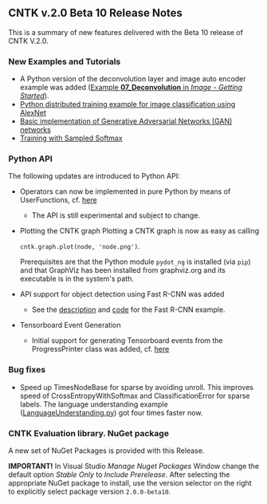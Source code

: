 ## CNTK v.2.0 Beta 10 Release Notes

This is a summary of new features delivered with the Beta 10 release of CNTK V.2.0.

### New Examples and Tutorials

* A Python version of the deconvolution layer and image auto encoder example was added ([Example **07_Deconvolution** in *Image - Getting Started*](https://github.com/Microsoft/CNTK/tree/v2.0.beta10.0/Examples/Image/GettingStarted)).
* [Python distributed training example for image classification using AlexNet](https://github.com/Microsoft/CNTK/tree/v2.0.beta10.0/Examples/Image/Classification/AlexNet/Python)
* [Basic implementation of Generative Adversarial Networks (GAN) networks](https://github.com/Microsoft/CNTK/blob/v2.0.beta10.0/Tutorials/CNTK_206_Basic_GAN.ipynb)
* [Training with Sampled Softmax](https://github.com/Microsoft/CNTK/blob/v2.0.beta10.0/Tutorials/CNTK_207_Training_with_Sampled_Softmax.ipynb)

### Python API

The following updates are introduced to Python API:

* Operators can now be implemented in pure Python by means of UserFunctions,
  cf. [here](https://www.cntk.ai/pythondocs/extend.html)
  * The API is still experimental and subject to change.

* Plotting the CNTK graph
  Plotting a CNTK graph is now as easy as calling

  `cntk.graph.plot(node, 'node.png')`.

  Prerequisites are that the Python module `pydot_ng` is installed (via `pip`)
  and that GraphViz has been installed from graphviz.org and its executable is
  in the system's path.

* API support for object detection using Fast R-CNN was added
  * See the
    [description](./Object-Detection-using-Fast-R-CNN)
    and
    [code](https://github.com/Microsoft/CNTK/blob/v2.0.beta10.0/Examples/Image/Detection/FastRCNN/A2_RunCntk_py3.py)
    for the Fast R-CNN example.

* Tensorboard Event Generation
  * Initial support for generating Tensorboard events from the ProgressPrinter
    class was added, cf.
    [here](./Using-TensorBoard-for-Visualization)

### Bug fixes
* Speed up TimesNodeBase for sparse by avoiding unroll. This improves speed of
  CrossEntropyWithSoftmax and ClassificationError for sparse labels. The
  language understanding example
  ([LanguageUnderstanding.py](https://github.com/Microsoft/CNTK/blob/v2.0.beta10.0/Examples/LanguageUnderstanding/ATIS/Python/LanguageUnderstanding.py))
  got four times faster now.

### CNTK Evaluation library. NuGet package

A new set of NuGet Packages is provided with this Release. 

**IMPORTANT!** In Visual Studio *Manage Nuget Packages* Window change the default option *Stable Only* to *Include Prerelease*.
After selecting the appropriate NuGet package to install, use the version selector on the right to explicitly select package version `2.0.0-beta10`.
